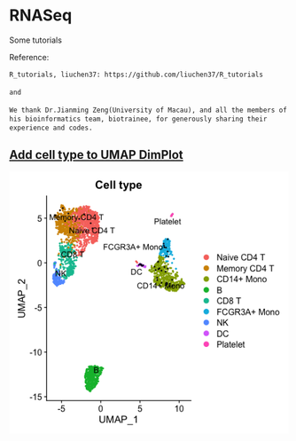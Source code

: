 # RNASeq

Some tutorials

Reference: 
```
R_tutorials, liuchen37: https://github.com/liuchen37/R_tutorials

and

We thank Dr.Jianming Zeng(University of Macau), and all the members of his bioinformatics team, biotrainee, for generously sharing their experience and codes.
```

## [Add cell type to UMAP DimPlot](https://github.com/liuchen37/RNASeq/blob/main/Add%20cell%20type%20to%20UMAP%20dimension%20reduction%20plot.r)

![alt_text](https://github.com/liuchen37/Pics/blob/main/UMPA+celltype.png?raw=true)
